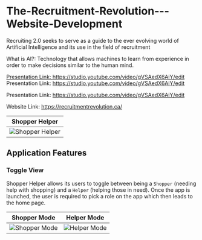 # The-Recruitment-Revolution---Website-Development
Recruiting 2.0 seeks to serve as a guide to the ever evolving world of Artificial Intelligence and its use in the field of recruitment

What is AI?: Technology that allows machines to learn from experience in order to make decisions similar to the human mind.

<a href="#" class="button big">Presentation Link: https://studio.youtube.com/video/gVSAedX6AiY/edit</a>
Presentation Link: https://studio.youtube.com/video/gVSAedX6AiY/edit



Presentation Link: https://studio.youtube.com/video/gVSAedX6AiY/edit

Website Link: https://recruitmentrevolution.ca/

| Shopper Helper    |
| :------------: |
| ![Shopper Helper](screenshots/shopper_helper.png) |

## Application Features

### Toggle View

Shopper Helper allows its users to toggle between being a `Shopper` (needing help with shopping) and a `Helper` (helping those in need). 
Once the app is launched, the user is required to pick a role on the app which then leads to the home page.

| Shopper Mode    | Helper Mode   |
| :------------: | :----------: |
| ![Shopper Mode](screenshots/shopper_switchmode.png) | ![Helper Mode](screenshots/helper_switchmode.png) |

